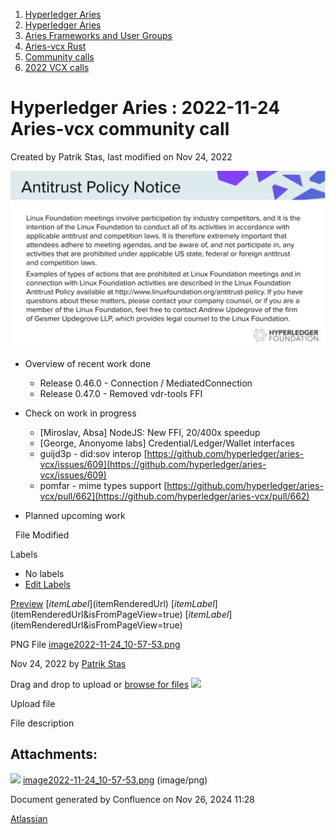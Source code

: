 1. [Hyperledger Aries](index.html)
2. [Hyperledger Aries](Hyperledger-Aries_18481154.html)
3. [Aries Frameworks and User Groups](Aries-Frameworks-and-User-Groups_18481290.html)
4. [Aries-vcx Rust](Aries-vcx-Rust_18499431.html)
5. [Community calls](Community-calls_18499459.html)
6. [2022 VCX calls](2022-VCX-calls_18516878.html)

# Hyperledger Aries : 2022-11-24 Aries-vcx community call

Created by Patrik Stas, last modified on Nov 24, 2022

![](attachments/18499941/18517068.png?height=250)

- Overview of recent work done
  
  - Release 0.46.0 - Connection / MediatedConnection
  - Release 0.47.0 - Removed vdr-tools FFI
- Check on work in progress
  
  - \[Miroslav, Absa] NodeJS: New FFI, 20/400x speedup
  - \[George, Anonyome labs] Credential/Ledger/Wallet interfaces
  - guijd3p - did:sov interop [https://github.com/hyperledger/aries-vcx/issues/609](https://github.com/hyperledger/aries-vcx/issues/609)
  - pomfar - mime types support [https://github.com/hyperledger/aries-vcx/pull/662](https://github.com/hyperledger/aries-vcx/pull/662)
- Planned upcoming work

  File Modified

Labels

- No labels
- [Edit Labels](# "Edit Labels")

[Preview]() [$itemLabel]($itemRenderedUrl) [$itemLabel]($itemRenderedUrl&isFromPageView=true) [$itemLabel]($itemRenderedUrl&isFromPageView=true)

PNG File [image2022-11-24\_10-57-53.png](attachments/18499941/18517068.png "Download")

Nov 24, 2022 by [Patrik Stas](/wiki/people/557058:fb121afb-e6f9-4acf-beb7-91d5f2d988b7)

Drag and drop to upload or [browse for files]() ![](images/icons/wait.gif)

Upload file

File description

## Attachments:

![](images/icons/bullet_blue.gif) [image2022-11-24\_10-57-53.png](attachments/18499941/18517068.png) (image/png)

Document generated by Confluence on Nov 26, 2024 11:28

[Atlassian](http://www.atlassian.com/)
